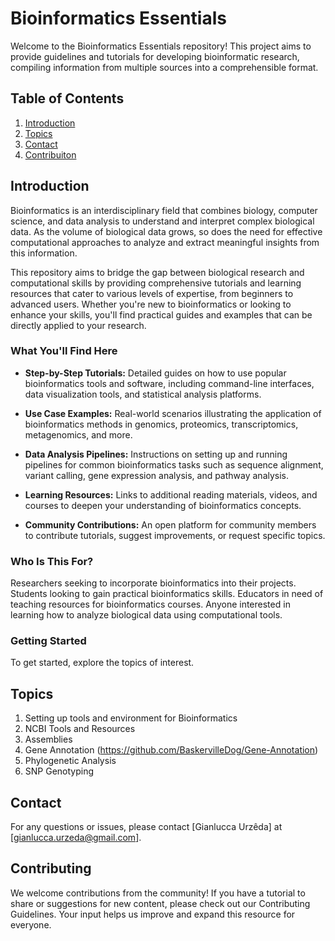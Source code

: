 # Bioinformatics Essentials

Welcome to the Bioinformatics Essentials repository! This project aims to provide guidelines and tutorials for developing bioinformatic research, compiling information from multiple sources into a comprehensible format.

## Table of Contents
1. [Introduction](#introduction)
2. [Topics](#topics)
3. [Contact](#contact)
4. [Contribuiton](#contribution)

## **Introduction**
Bioinformatics is an interdisciplinary field that combines biology, computer science, and data analysis to understand and interpret complex biological data. As the volume of biological data grows, so does the need for effective computational approaches to analyze and extract meaningful insights from this information.

This repository aims to bridge the gap between biological research and computational skills by providing comprehensive tutorials and learning resources that cater to various levels of expertise, from beginners to advanced users. Whether you're new to bioinformatics or looking to enhance your skills, you'll find practical guides and examples that can be directly applied to your research.

### **What You'll Find Here**
- **Step-by-Step Tutorials:**
Detailed guides on how to use popular bioinformatics tools and software, including command-line interfaces, data visualization tools, and statistical analysis platforms.

- **Use Case Examples:**
Real-world scenarios illustrating the application of bioinformatics methods in genomics, proteomics, transcriptomics, metagenomics, and more.

- **Data Analysis Pipelines:**
Instructions on setting up and running pipelines for common bioinformatics tasks such as sequence alignment, variant calling, gene expression analysis, and pathway analysis.

- **Learning Resources:**
Links to additional reading materials, videos, and courses to deepen your understanding of bioinformatics concepts.

- **Community Contributions:**
An open platform for community members to contribute tutorials, suggest improvements, or request specific topics.

### **Who Is This For?**
Researchers seeking to incorporate bioinformatics into their projects.
Students looking to gain practical bioinformatics skills.
Educators in need of teaching resources for bioinformatics courses.
Anyone interested in learning how to analyze biological data using computational tools.

### **Getting Started**
To get started, explore the topics of interest.

## **Topics**
1. Setting up tools and environment for Bioinformatics
2. NCBI Tools and Resources
3. Assemblies
4. Gene Annotation (https://github.com/BaskervilleDog/Gene-Annotation)
5. Phylogenetic Analysis
6. SNP Genotyping

## **Contact**
For any questions or issues, please contact [Gianlucca Urzêda] at [gianlucca.urzeda@gmail.com].

## **Contributing**
We welcome contributions from the community! If you have a tutorial to share or suggestions for new content, please check out our Contributing Guidelines. Your input helps us improve and expand this resource for everyone.

